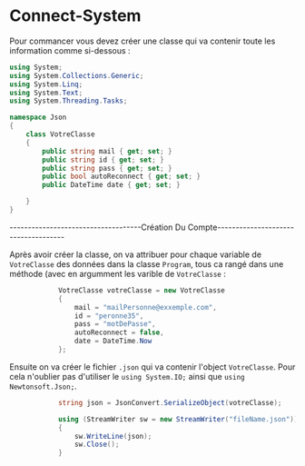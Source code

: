 # Connect-System

Pour commancer vous devez créer une classe qui va contenir toute les information comme si-dessous : 
```cs
using System;
using System.Collections.Generic;
using System.Linq;
using System.Text;
using System.Threading.Tasks;

namespace Json
{
    class VotreClasse
    {
        public string mail { get; set; }
        public string id { get; set; }
        public string pass { get; set; }
        public bool autoReconnect { get; set; }
        public DateTime date { get; set; }

    }
}
```
------------------------------------Création Du Compte------------------------------------

Après avoir créer la classe, on va attribuer pour chaque variable de `VotreClasse` des données dans la classe `Program`, tous ca rangé dans une méthode (avec en argumment les varible de `VotreClasse` :
```cs
            VotreClasse votreClasse = new VotreClasse
            {
                mail = "mailPersonne@exxemple.com",
                id = "peronne35",
                pass = "motDePasse",
                autoReconnect = false,
                date = DateTime.Now
            };
```

Ensuite on va créer le fichier `.json` qui va contenir l'object `VotreClasse`. Pour cela n'oublier pas d'utiliser le `using System.IO;` ainsi que `using Newtonsoft.Json;`.
```cs
            string json = JsonConvert.SerializeObject(votreClasse);

            using (StreamWriter sw = new StreamWriter("fileName.json"))
            {
                sw.WriteLine(json);
                sw.Close();
            }
```
